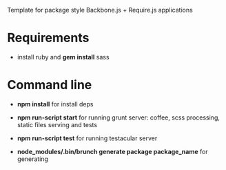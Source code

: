 Template for package style Backbone.js + Require.js applications

# Requirements

- install ruby and __gem install__ sass

# Command line

- __npm install__ for install deps

- __npm run-script start__ for running grunt server: coffee, scss processing, static files serving and tests

- __npm run-script test__ for running testacular server

- __node_modules/.bin/brunch generate package package_name__ for generating 
